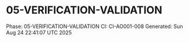 # 05-VERIFICATION-VALIDATION
Phase: 05-VERIFICATION-VALIDATION
CI: CI-AO001-008
Generated: Sun Aug 24 22:41:07 UTC 2025
